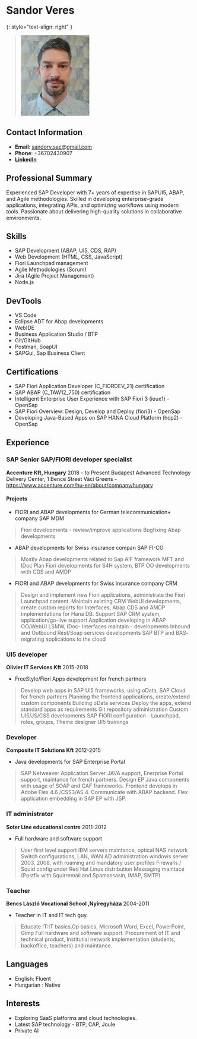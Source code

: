 # Sandor Veres 

{: style="text-align: right" }
> ![](https://github.com/sandor-veres/CV/blob/main/profile.jpg?raw=true)   

## Contact Information
- **Email**: sandorv.sac@gmail.com
- **Phone**: +36702430907
- [**LinkedIn**](https://hu.linkedin.com/in/sandor-veres-0aa662151)

## **Professional Summary**
Experienced SAP Developer with 7+ years of expertise in SAPUI5, ABAP, and Agile methodologies. Skilled in developing enterprise-grade applications, integrating APIs, and optimizing workflows using modern tools. Passionate about delivering high-quality solutions in collaborative environments.

## Skills
- SAP Development (ABAP, UI5, CDS, RAP)
- Web Development (HTML, CSS, JavaScript)
- Fiori Launchpad management
- Agile Methodologies (Scrum)
- Jira (Agile Project Management)
- Node.js

## DevTools
- VS Code 
- Eclipse ADT for Abap developments
- WebIDE
- Business Application Studio / BTP
- Git/GitHub
- Postman, SoapUI
- SAPGui, Sap Business Client
  
## Certifications
- SAP Fiori Application Developer (C_FIORDEV_21) certification
- SAP ABAP (C_TAW12_750) certification
- Intelligent Enterprise User Experience with SAP Fiori 3 (ieux1) - OpenSap
- SAP Fiori Overview: Design, Develop and Deploy (fiori3) - OpenSap
- Developing Java-Based Apps on SAP HANA Cloud Platform (hcp2) - OpenSap

## Experience
### SAP Senior SAP/FIORI developer specialist
**Accenture Kft, Hungary** 2018 - to Present
Budapest Advanced Technology Delivery Center, 1 Bence Street Váci Greens - https://www.accenture.com/hu-en/about/company/hungary

#### Projects
- FIORI and ABAP developments for German telecommunication+ company SAP MDM
>Fiori developments - review/improve applications
Bugfixing
Abap developments

- ABAP developments for Swiss insurance compan SAP FI-CO
>Mostly Abap developments related to Sap AIF framework
MFT and IDoc
Plan Fiori developments for S4H system, BTP
OO developments with CDS and AMDP

- FIORI and ABAP developments for Swiss insurance company CRM
>Design and implement new Fiori applications, administrate the Fiori Launchpad content.
Maintain existing CRM WebUI developments, create custom reports for Interfaces,
Abap CDS and AMDP implementations for Hana DB.
Support SAP CRM system, application/go-live support
Application developing in ABAP OO/WebUI
LSMW, IDoc- Interfaces maintain - developments
Inbound and Outbound Rest/Soap services developments
SAP BTP and BAS- migrating applications to the cloud

### UI5 developer
**Olivier IT Services Kft**  2015-2018
- FreeStyle/Fiori Apps development for french partners
>Develop web apps in SAP UI5 frameworks, using oData, SAP Cloud for french partners
Planning the frontend applications, create/extend custom components
Building oData services
Deploy the apps, extend standard apps as requirements
Git repository administration
Custom UI5/JS/CSS developments
SAP FIORI configuration - Launchpad, roles, groups, Theme designer
UI5 trainings

### Developer
**Composite IT Solutions Kft** 2012-2015
- Java developments for SAP Enterprise Portal 
>SAP Netweaver Application Server JAVA support, Enerprise Portal support, maintance for french partners.
Design EP Java components with usage of SOAP and CAF frameworks. 
Frontend develops in Adobe Flex 4.6 /CSS3/AS 4. Communicate with ABAP backend. Flex application embedding in SAP EP with JSP.

### IT administrator
**Soter Line educational centre** 2011-2012
- Full hardware and software support 
>User first level support
IBM servers maintance, optical NAS network
Switch configurations,  LAN, WAN
AD administration windows server 2003, 2008, with roaming and mandatory user profiles
Firewalls / Squid config under Red Hat Linux distribution
Messaging maintace (Postfix with Squirremail and Spamassasin, IMAP, SMTP) 

### Teacher
**Bencs László Vocational School ,Nyíregyháza** 2004-2011
- Teacher in IT and IT tech guy.
>Educate IT:IT basics,Op basics, Microsoft Word, Excel, PowerPoint, Gimp
Full hardware and software support. 
Procurement of IT and technical product, Institutial network implementation (students, backoffice, teachers) and maintance.

## **Languages**
- English: Fluent
- Hungarian : Native

## **Interests**
- Exploring SaaS platforms and cloud technologies.  
- Latest SAP technology - BTP, CAP, Joule
- Private AI
